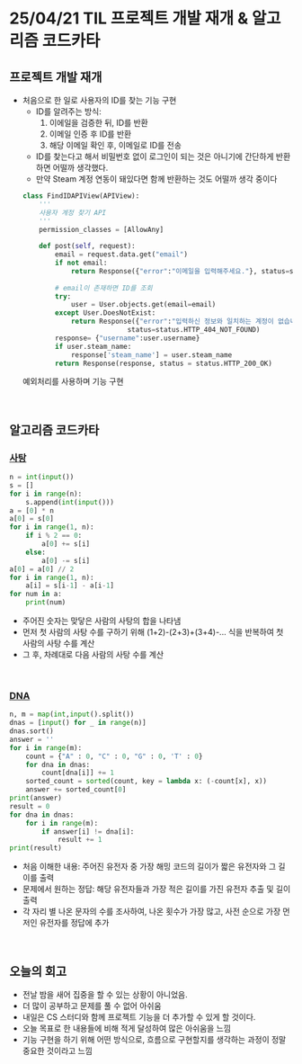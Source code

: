 # 25/04/21 TIL 프로젝트 개발 재개 & 알고리즘 코드카타
## 프로젝트 개발 재개
- 처음으로 한 일로 사용자의 ID를 찾는 기능 구현
  - ID를 알려주는 방식:
    1. 이에일을 검증한 뒤, ID를 반환
    2. 이메일 인증 후 ID를 반환
    3. 해당 이메일 확인 후, 이메일로 ID를 전송
  - ID를 찾는다고 해서 비밀번호 없이 로그인이 되는 것은 아니기에 간단하게 반환하면 어떨까 생각했다.
  - 만약 Steam 계정 연동이 돼있다면 함께 반환하는 것도 어떨까 생각 중이다
  ```python
  class FindIDAPIView(APIView):
      '''
      사용자 계정 찾기 API
      '''
      permission_classes = [AllowAny]
      
      def post(self, request):
          email = request.data.get("email")
          if not email:
              return Response({"error":"이메일을 입력해주세요."}, status=status.HTTP_400_BAD_REQUEST)
        
          # email이 존재하면 ID를 조회
          try:
              user = User.objects.get(email=email)
          except User.DoesNotExist:
              return Response({"error":"입력하신 정보와 일치하는 계정이 없습니다."},
                            status=status.HTTP_404_NOT_FOUND)
          response= {"username":user.username}
          if user.steam_name:
              response['steam_name'] = user.steam_name
          return Response(response, status = status.HTTP_200_OK)
  ```
  예외처리를 사용하며 기능 구현
<br>

## 알고리즘 코드카타
### [사탕](https://www.acmicpc.net/problem/1812)
```python
n = int(input())
s = []
for i in range(n):
    s.append(int(input()))
a = [0] * n
a[0] = s[0]
for i in range(1, n):
    if i % 2 == 0:
        a[0] += s[i]
    else:
        a[0] -= s[i]
a[0] = a[0] // 2
for i in range(1, n):
    a[i] = s[i-1] - a[i-1]
for num in a:
    print(num)
```
- 주어진 숫자는 맞닿은 사람의 사탕의 합을 나타냄
- 먼저 첫 사람의 사탕 수를 구하기 위해 (1+2)-(2+3)+(3+4)-... 식을 반복하여 첫 사람의 사탕 수를 계산
- 그 후, 차례대로 다음 사람의 사탕 수를 계산
<br>

### [DNA](https://www.acmicpc.net/problem/1969)
```python
n, m = map(int,input().split())
dnas = [input() for _ in range(n)]
dnas.sort()
answer = ''
for i in range(m):
    count = {"A" : 0, "C" : 0, "G" : 0, 'T' : 0}
    for dna in dnas:
        count[dna[i]] += 1
    sorted_count = sorted(count, key = lambda x: (-count[x], x))
    answer += sorted_count[0]
print(answer)
result = 0
for dna in dnas:
    for i in range(m):
        if answer[i] != dna[i]:
            result += 1
print(result)
```
- 처음 이해한 내용: 주어진 유전자 중 가장 해밍 코드의 길이가 짧은 유전자와 그 길이를 출력
- 문제에서 원하는 정답: 해당 유전자들과 가장 적은 길이를 가진 유전자 추출 및 길이 출력
- 각 자리 별 나온 문자의 수를 조사하여, 나온 횟수가 가장 많고, 사전 순으로 가장 먼저인 유전자를 정답에 추가
<br>

## 오늘의 회고
- 전날 밤을 새어 집중을 할 수 있는 상황이 아니었음.
- 더 많이 공부하고 문제를 풀 수 없어 아쉬움
- 내일은 CS 스터디와 함께 프로젝트 기능을 더 추가할 수 있게 할 것이다.
- 오늘 목표로 한 내용들에 비해 적게 달성하여 많은 아쉬움을 느낌
- 기능 구현을 하기 위해 어떤 방식으로, 흐름으로 구현할지를 생각하는 과정이 정말 중요한 것이라고 느낌